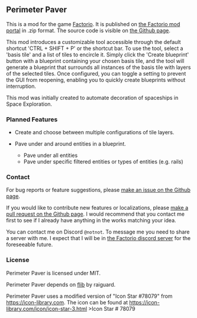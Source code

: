 ## Perimeter Paver

This is a mod for the game [Factorio](https://factorio.com/). It is published on [the Factorio mod portal](https://mods.factorio.com/mod/perimeter-paver) in .zip format. The source code is visible on [the Github page](https://github.com/mheidal/perimeter-paver/).

This mod introduces a customizable tool accessible through the default shortcut 'CTRL + SHIFT + P' or the shortcut bar. To use the tool, select a 'basis tile' and a list of tiles to encircle it. Simply click the 'Create blueprint' button with a blueprint containing your chosen basis tile, and the tool will generate a blueprint that surrounds all instances of the basis tile with layers of the selected tiles. Once configured, you can toggle a setting to prevent the GUI from reopening, enabling you to quickly create blueprints without interruption.

This mod was initially created to automate decoration of spaceships in Space Exploration.

### Planned Features
- Create and choose between multiple configurations of tile layers.

- Pave under and around entities in a blueprint.
    - Pave under all entities
    - Pave under specific filtered entities or types of entities (e.g. rails)

### Contact
For bug reports or feature suggestions, please [make an issue on the Github page](https://github.com/mheidal/perimeter-paver/issues/new). 

If you would like to contribute new features or localizations, please [make a pull request on the Github page](https://github.com/mheidal/perimeter-paver/pulls). I would recommend that you contact me first to see if I already have anything in the works matching your idea.

You can contact me on Discord `@notnot`. To message me you need to share a server with me. I expect that I will be in [the Factorio discord server](https://discord.com/invite/factorio) for the foreseeable future.

### License
Perimeter Paver is licensed under MIT.

Perimeter Paver depends on [flib](https://mods.factorio.com/mod/flib) by raiguard.

Perimeter Paver uses a modified version of "Icon Star #78079" from https://icon-library.com.
The icon can be found at https://icon-library.com/icon/icon-star-3.html >Icon Star # 78079
